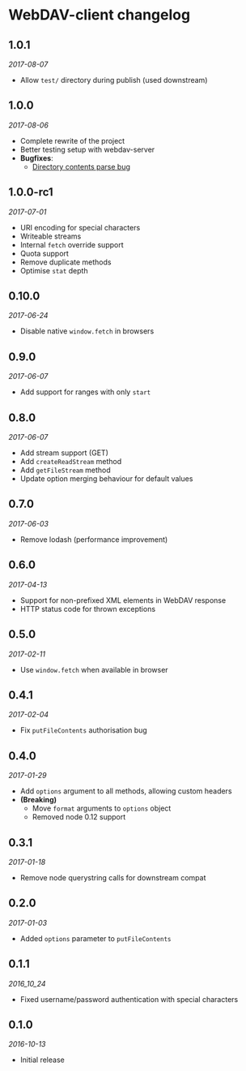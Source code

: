 # WebDAV-client changelog

## 1.0.1
_2017-08-07_

 * Allow `test/` directory during publish (used downstream)

## **1.0.0**
_2017-08-06_

 * Complete rewrite of the project
 * Better testing setup with webdav-server
 * **Bugfixes**:
   * [Directory contents parse bug](https://github.com/perry-mitchell/webdav-client/issues/54)

## 1.0.0-rc1
_2017-07-01_

 * URI encoding for special characters
 * Writeable streams
 * Internal `fetch` override support
 * Quota support
 * Remove duplicate methods
 * Optimise `stat` depth

## 0.10.0
_2017-06-24_

 * Disable native `window.fetch` in browsers

## 0.9.0
_2017-06-07_

 * Add support for ranges with only `start`

## 0.8.0
_2017-06-07_

 * Add stream support (GET)
 * Add `createReadStream` method
 * Add `getFileStream` method
 * Update option merging behaviour for default values

## 0.7.0
_2017-06-03_

 * Remove lodash (performance improvement)

## 0.6.0
_2017-04-13_

 * Support for non-prefixed XML elements in WebDAV response
 * HTTP status code for thrown exceptions

## 0.5.0
_2017-02-11_

 * Use `window.fetch` when available in browser

## 0.4.1
_2017-02-04_

 * Fix `putFileContents` authorisation bug

## 0.4.0
_2017-01-29_

 * Add `options` argument to all methods, allowing custom headers
 * **(Breaking)**
   * Move `format` arguments to `options` object
   * Removed node 0.12 support

## 0.3.1
_2017-01-18_

 * Remove node querystring calls for downstream compat

## 0.2.0
_2017-01-03_

 * Added `options` parameter to `putFileContents`

## 0.1.1
_2016_10_24_

 * Fixed username/password authentication with special characters

## 0.1.0
_2016-10-13_

 * Initial release
